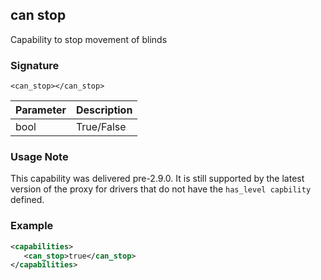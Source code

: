## can stop

Capability to stop movement of blinds


### Signature

`<can_stop></can_stop>`


| Parameter | Description |
| --- | --- |
| bool | True/False |


### Usage Note

This capability was delivered pre-2.9.0. It is still supported by the latest version of the proxy for drivers that do not have the `has_level capbility` defined.


### Example

```xml
<capabilities>
   <can_stop>true</can_stop>
</capabilities>
```
